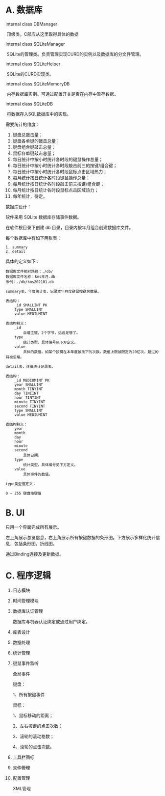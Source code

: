 # A. 数据库

internal class DBManager 

​	顶级类。C部应从这里取得具体的数据

internal class SQLiteManager

​	SQLite的管理类。负责管理实现CURD的实例以及数据库的分文件管理。

internal class SQLiteHelper

​	SQLite的CURD实现类。

internal class SQLiteMemoryDB

​	内存数据库实例。可通过配置开关是否在内存中暂存数据。

internal class SQLiteDB

​	将数据存入SQL数据库中的实现。





需要统计的维度：

1. 键盘总敲击量；
2. 键盘各单键的敲击总量；
3. 键盘组合键敲击总量；
4. 鼠标各单键敲击总量；
5. 每日统计中按小时统计各时段的键鼠操作总量；
6. 每日统计中按小时统计各时段敲击前三的按键/组合键；
7. 每日统计中按小时统计各时段鼠标点击区域热力；
8. 每月统计按日统计各时段键鼠操作总量；
9. 每月统计按日统计各时段敲击前三按键/组合键；
10. 每月统计按日统计各时段鼠标点击区域热力；
11. 每年统计，待定。



数据库设计：

软件采用 SQLite 数据库存储事件数据。

在软件根目录下创建 db 目录，目录内按年月组合创建数据库文件。

每个数据库中有如下两张表：

	1. summary
 	2. detail



具体的定义如下：

```
数据库文件相对路径：./db/
数据库文件名称：kms年月.db
示例：./db/kms202101.db
```

```
summary表，年度统计表，记录本年月度键鼠按键总数量。

表结构：
	_id SMALLINT PK
	type SMALLINT
	value MEDIUMINT
	
表结构释义：
	_id
		自增主键，2个字节，远远足够了。
	type
		统计类型，具体编号见下方定义。
	value
		具体的数值。如某个按键在本年度被按下的次数。数值上限被限定为20亿次，超过的将被忽略。
```

```
detail表，详细统计记录表。

表结构：
	_id MEDIUMINT PK
	year SMALLINT
	month TINYINT
	day TINIINT
	hour TINYINT
	minute TINYINT
	second TINYINT
	type SMALLINT
	value MEDIUMINT

表结构释义：
	year
	month
	day
	hour
	minute
	second
		具体日期。
	type
		统计类型，具体编号见下方定义。
	value
		具体事件的数值。
```



```
type类型值定义：

0 ~ 255 键盘按键值

```













# B. UI

只用一个界面完成所有展示。

左上角展示总览信息，右上角展示所有按键数据的条形图。下方展示多样化统计信息，包括条形图，折线图。

通过Binding连接及更新数据。





# C. 程序逻辑

1. 日志模块

2. 时间管理模块

3. 数据库认证管理

   数据库与机器认证绑定或通过用户绑定。

4. 库表设计

5. 数据处理

6. 统计管理

7. 键鼠事件监听

   全局事件

   键盘：

     1、所有按键事件

   鼠标：

     1、鼠标移动的距离；

     2、左右按键的点击次数；

     3、滚轮的滚动格数；

     4、滚轮的点击次数。

8. 工具栏图标

9. ~~文件管理~~

10. 配置管理

    XML管理

